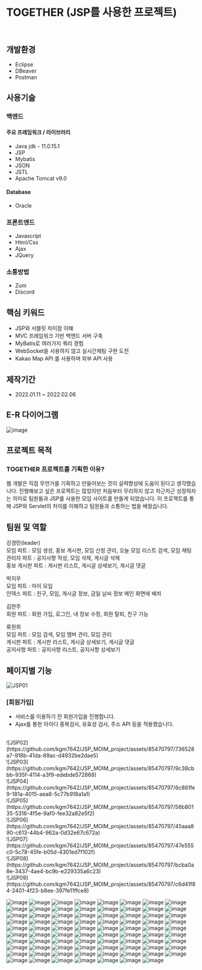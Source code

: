# TOGETHER (JSP를 사용한 프로젝트)<br><br>

## 개발환경<br>
- Eclipse
- DBeaver
- Postman
 
## 사용기술
  
### 백엔드

#### 주요 프레임워크 / 라이브러리
- Java jdk - 11.0.15.1
- JSP
- Mybatis
- JSON
- JSTL
- Apache Tomcat v9.0

#### Database
- Oracle

### 프론트엔드
- Javascript
- Html/Css
- Ajax
- JQuery

### 소통방법
- Zum
- Discord

## 핵심 키워드
- JSP와 서블릿 차이점 이해
- MVC 프레임워크 기반 백엔드 서버 구축
- MyBatis로 여러가지 쿼리 경험
- WebSocket을 사용하지 않고 실시간채팅 구현 도전
- Kakao Map API 를 사용하며 외부 API 사용

## 제작기간
- 2022.01.11 ~ 2022.02.06

## E-R 다이어그램
![image](https://user-images.githubusercontent.com/85470797/226358897-3fc0ae2c-77a2-45e4-b814-64a1671ce212.png)

## 프로젝트 목적
### TOGETHER 프로젝트를 기획한 이유?
웹 개발은 직접 무언가를 기획하고 만들어보는 것이 실력향상에 도움이 된다고 생각했습니다. 진행해보고 싶은 프로젝트는 많았지만 처음부터 무리하지 않고 차근차근 성장하자는 의미로 팀원들과 JSP를 사용한 모임 사이트를 만들게 되었습니다. 이 프로젝트를 통해 JSP와 Servlet의 차이를 이해하고 팀원들과 소통하는 법을 배웠습니다. 

## 팀원 및 역할

강경민(leader)<br>
모임 파트 : 모임 생성, 홍보 게시판, 모임 신청 관리, 오늘 모임 리스트 검색, 모임 채팅<br>
관리자 파트 : 공지사항 작성, 모임 삭제, 게시글 삭제<br>
홍보 게시판 파트 : 게시판 리스트, 게시글 상세보기, 게시글 댓글<br>

박지우<br>
모임 파트 : 마이 모임<br>
인덱스 파트 : 친구, 모임, 게시글 정보, 금일 날씨 정보 메인 화면에 배치<br>

김한주<br>
회원 파트 : 회원 가입, 로그인, 내 정보 수정, 회원 탈퇴, 친구 기능<br>

류원희<br>
모임 파트 : 모임 검색, 모임 멤버 관리, 모임 관리<br>
게시판 파트 : 게시판 리스트, 게시글 상세보기, 게시글 댓글<br>
공지사항 파트 : 공지사항 리스트, 공지사항 상세보기<br>


## 페이지별 기능

![JSP01](https://github.com/kgm7642/JSP_MOIM_project/assets/85470797/6558046a-b2b6-4be4-b62b-b42e6e56e367)
<br>
### [회원가입]<br>
   - 서비스를 이용하기 전 회원가입을 진행합니다. <br>
   - Ajax를 통한 아이디 중복검사, 유효성 검사, 주소 API 등을 적용했습니다.
<br>
![JSP02](https://github.com/kgm7642/JSP_MOIM_project/assets/85470797/736528a7-918b-41da-89ac-d4932be2dae5)
<br>
![JSP03](https://github.com/kgm7642/JSP_MOIM_project/assets/85470797/9c38cbbb-935f-4114-a3f9-edebde572868)
<br>
![JSP04](https://github.com/kgm7642/JSP_MOIM_project/assets/85470797/6c861fe9-181a-4015-aea8-5c77b918a1a1)
<br>
![JSP05](https://github.com/kgm7642/JSP_MOIM_project/assets/85470797/56b80135-5316-4f5e-9af0-fee32a82e5f2)
<br>
![JSP06](https://github.com/kgm7642/JSP_MOIM_project/assets/85470797/45aaa890-c613-44b4-962a-0d32e67c672a)
<br>
![JSP07](https://github.com/kgm7642/JSP_MOIM_project/assets/85470797/47e555c0-5c78-45fe-b05d-4301ed7f102f)
<br>
![JSP08](https://github.com/kgm7642/JSP_MOIM_project/assets/85470797/bcba0a8e-3437-4ae4-bc9b-e229335a6c23)
<br>
![JSP09](https://github.com/kgm7642/JSP_MOIM_project/assets/85470797/c6d41f84-2401-4f23-b8ee-397fe11ffce8)
<br>






![image](https://user-images.githubusercontent.com/85470797/219278580-4a62a834-3c10-402a-84a3-1633ad9d2f89.png)
![image](https://user-images.githubusercontent.com/85470797/219278603-0b5d85c2-9132-45bb-8950-a08f5049bbf2.png)
![image](https://user-images.githubusercontent.com/85470797/219278632-721495a8-44e9-466a-8c1d-1afe2dc7573f.png)
![image](https://user-images.githubusercontent.com/85470797/219278645-4a898747-6c1d-423f-9592-253e1eecb9be.png)
![image](https://user-images.githubusercontent.com/85470797/219278667-a11ba2dd-4390-46ae-88f7-b97ba1bf7e30.png)
![image](https://user-images.githubusercontent.com/85470797/219278701-4c11341c-b0bb-49b8-bf5e-82ac6f3a15c2.png)
![image](https://user-images.githubusercontent.com/85470797/219278717-3f4829c4-01f8-4a54-8825-f3b6cf7cc160.png)
![image](https://user-images.githubusercontent.com/85470797/219278726-a9ae1f33-7cda-4050-aa41-e63343622b81.png)
![image](https://user-images.githubusercontent.com/85470797/219278753-2a2280ae-a496-4e14-8197-8e3eb35e50f1.png)
![image](https://user-images.githubusercontent.com/85470797/219278772-3ae17fa3-e15f-4d07-a3ef-b7d6329f8811.png)
![image](https://user-images.githubusercontent.com/85470797/219278784-2b2d8a1b-e691-4e7f-975d-622efc133079.png)
![image](https://user-images.githubusercontent.com/85470797/219278809-b35b54d7-5b9e-4a08-9797-6b441c4db7bf.png)
![image](https://user-images.githubusercontent.com/85470797/219278832-596cce61-e641-4156-a8fc-9ce20ea768fa.png)
![image](https://user-images.githubusercontent.com/85470797/219278864-730aff68-0aa3-4ae0-8d2e-21dd5e361d5d.png)
![image](https://user-images.githubusercontent.com/85470797/219278884-e9175ade-3e9e-4a4e-896b-5daf12094590.png)
![image](https://user-images.githubusercontent.com/85470797/219278900-efd01659-223f-47f2-9124-ff4cca2adc6e.png)
![image](https://user-images.githubusercontent.com/85470797/219278921-990c81cf-3394-4f65-ba53-e17b5c0a294e.png)
![image](https://user-images.githubusercontent.com/85470797/219278950-f4c51127-29a4-4f9f-9d26-7241c77d1a9c.png)
![image](https://user-images.githubusercontent.com/85470797/219278962-3c59668a-35e2-4331-9216-2da8701f5521.png)
![image](https://user-images.githubusercontent.com/85470797/219278988-4a91b7f4-db50-4ea4-a761-90ad588ba055.png)
![image](https://user-images.githubusercontent.com/85470797/219279008-c3cece41-aa45-4936-94c1-67d8a07ecd66.png)
![image](https://user-images.githubusercontent.com/85470797/219279017-0f0f4583-8c3d-4e6b-bf5f-d4229f08541f.png)
![image](https://user-images.githubusercontent.com/85470797/219279036-952aa0f9-6740-4d4a-bdd2-4218ac47cad1.png)
![image](https://user-images.githubusercontent.com/85470797/219279054-dec4d3e9-a6bd-4ea8-8046-0fe32179aec3.png)
![image](https://user-images.githubusercontent.com/85470797/219279081-13e9fe0d-1606-4825-80b5-6aef62a65662.png)
![image](https://user-images.githubusercontent.com/85470797/219279099-881e37b1-4630-47a0-9604-7930d5950703.png)
![image](https://user-images.githubusercontent.com/85470797/219279115-36689b69-d413-4d86-8c68-590746ae5cb3.png)
![image](https://user-images.githubusercontent.com/85470797/219279133-5982395d-28d8-435c-bfb2-9739727d0e53.png)
![image](https://user-images.githubusercontent.com/85470797/219279151-248713f6-7b6c-46dc-8dd8-94b6b8b9afd6.png)
![image](https://user-images.githubusercontent.com/85470797/219279164-1a5c6096-ba57-4593-9eaf-89793ccf8680.png)
![image](https://user-images.githubusercontent.com/85470797/219279181-9083fec2-5945-4fe7-a047-98e7c4264905.png)
![image](https://user-images.githubusercontent.com/85470797/219279196-9f00951d-c85f-446e-be5d-9e24b99cb4d0.png)
![image](https://user-images.githubusercontent.com/85470797/219279227-bf469c56-61c8-43d9-9a8f-ce178c95fbab.png)
![image](https://user-images.githubusercontent.com/85470797/219279242-9b4c1048-aab5-46d2-821d-fe6fa47db9d5.png)
![image](https://user-images.githubusercontent.com/85470797/219279260-1111dae2-e0f7-433f-a4a8-26eebc6d1ef8.png)
![image](https://user-images.githubusercontent.com/85470797/219279280-dada9f9a-37df-43d6-813b-a2457ae46a17.png)
![image](https://user-images.githubusercontent.com/85470797/219279315-521e27e0-e0af-40e2-89b8-1a42cd1e573a.png)
![image](https://user-images.githubusercontent.com/85470797/219279346-e1063d20-a49f-4fe2-a3af-05d81558f1de.png)
![image](https://user-images.githubusercontent.com/85470797/219279362-08cb0116-bec0-4dc1-b709-9dc1da029205.png)
![image](https://user-images.githubusercontent.com/85470797/219279388-2d698415-93bc-4206-83e5-0c7a3b30d2f7.png)
![image](https://user-images.githubusercontent.com/85470797/219279407-456dbc79-cb90-43ea-87b2-f011858f9624.png)
![image](https://user-images.githubusercontent.com/85470797/219279428-6179b942-e21c-41d2-a011-c1a4416c4085.png)
![image](https://user-images.githubusercontent.com/85470797/219279438-e5b41fa3-5e10-4da9-a39f-c55cd5413c22.png)
![image](https://user-images.githubusercontent.com/85470797/219279457-f7686827-bc38-46ae-9294-043d4b5c4b4c.png)
![image](https://user-images.githubusercontent.com/85470797/219279479-cab689f6-f732-4a7f-a6f2-4196415a9f31.png)
![image](https://user-images.githubusercontent.com/85470797/219279491-ecafd8d3-4fab-4593-9083-8ad0d50f0fab.png)
![image](https://user-images.githubusercontent.com/85470797/219279504-35cd6b3f-098d-489c-831a-f66a9ac7f195.png)
![image](https://user-images.githubusercontent.com/85470797/219279523-565e605f-45ee-4496-aff1-03bd3967e240.png)
![image](https://user-images.githubusercontent.com/85470797/219279560-627ecc96-569a-4b1f-83fd-7fd485117027.png)
![image](https://user-images.githubusercontent.com/85470797/219279572-b09b7da6-2617-476d-ab03-9c2b78f7f50a.png)
![image](https://user-images.githubusercontent.com/85470797/219279590-1e35478b-6445-4b27-9828-fb72e49ba086.png)
![image](https://user-images.githubusercontent.com/85470797/219279614-70041134-fbce-4e75-88c6-fccce8f4284b.png)
![image](https://user-images.githubusercontent.com/85470797/219279633-63fca305-db8a-4454-9f7a-981954383e24.png)
![image](https://user-images.githubusercontent.com/85470797/219279663-6b4f8d9f-c5a4-4f94-a5be-7351468fb473.png)
![image](https://user-images.githubusercontent.com/85470797/219279681-ae02b897-29cc-42e8-9d91-b1101c49768f.png)
![image](https://user-images.githubusercontent.com/85470797/219279713-976610d7-5cc6-4992-992e-eb699391f68d.png)
![image](https://user-images.githubusercontent.com/85470797/219279731-ac0f3988-0bbf-49f1-9599-b1f922245dd5.png)
![image](https://user-images.githubusercontent.com/85470797/219279747-e587588a-2da0-4f3e-8ad0-5dbb7c8ad8c6.png)
![image](https://user-images.githubusercontent.com/85470797/219279771-2e10b185-6e1b-43e9-84cb-b679280d0f33.png)
![image](https://user-images.githubusercontent.com/85470797/219279793-57e6aa6c-f773-45f0-bd5e-9cdc24c4b0f7.png)
![image](https://user-images.githubusercontent.com/85470797/219279801-9c85f147-5762-4169-a159-2905dc1ed6e3.png)
![image](https://user-images.githubusercontent.com/85470797/219279818-d5af0c8f-f4cd-46e3-9d65-35a3b62eacc4.png)
![image](https://user-images.githubusercontent.com/85470797/219279833-d3f44fe5-234f-4012-9660-4bd43fd4865b.png)
![image](https://user-images.githubusercontent.com/85470797/219279853-4d47494d-3702-42fd-a175-b23d8168ca31.png)
![image](https://user-images.githubusercontent.com/85470797/219279876-a908e4b1-7ec9-475c-be43-fd1e760d5463.png)
![image](https://user-images.githubusercontent.com/85470797/219279894-06a207d4-379d-40a9-b671-978e8b9b210a.png)
![image](https://user-images.githubusercontent.com/85470797/219279916-99d2ba5a-b5ae-486e-b6ad-59f4630b0af0.png)
![image](https://user-images.githubusercontent.com/85470797/219279944-fee81953-9106-49e8-a3b5-0f28310aa0a2.png)
![image](https://user-images.githubusercontent.com/85470797/219279964-6611acf7-5039-45c2-8301-cea3d3581656.png)
![image](https://user-images.githubusercontent.com/85470797/219279990-e6c3f5e8-7450-4cd2-9f18-1e05b8adecce.png)
![image](https://user-images.githubusercontent.com/85470797/219280009-c9e9c4cd-5d4c-44dd-a68c-9734502d8dce.png)
![image](https://user-images.githubusercontent.com/85470797/219280037-93fec772-446c-45f6-9e41-6e86de7117a4.png)
![image](https://user-images.githubusercontent.com/85470797/219280057-067159eb-b2c7-45e4-a786-90e1b8a5a924.png)
![image](https://user-images.githubusercontent.com/85470797/219280075-6c3fc376-d911-4f6e-8d60-ccd870bd90e3.png)
![image](https://user-images.githubusercontent.com/85470797/219280096-402459ea-673d-4732-b613-1a356bf649ab.png)
![image](https://user-images.githubusercontent.com/85470797/219280115-f5b7525e-be69-4756-9aeb-cd4ae23b0b97.png)
![image](https://user-images.githubusercontent.com/85470797/219280136-7771b53d-3576-48a3-b62b-c3808a761c61.png)
![image](https://user-images.githubusercontent.com/85470797/219280160-bf8c8685-1b73-4998-9ce1-fb524e9e599e.png)
![image](https://user-images.githubusercontent.com/85470797/219280184-fa34b00e-be7b-49f6-b297-3362969e5e6c.png)



